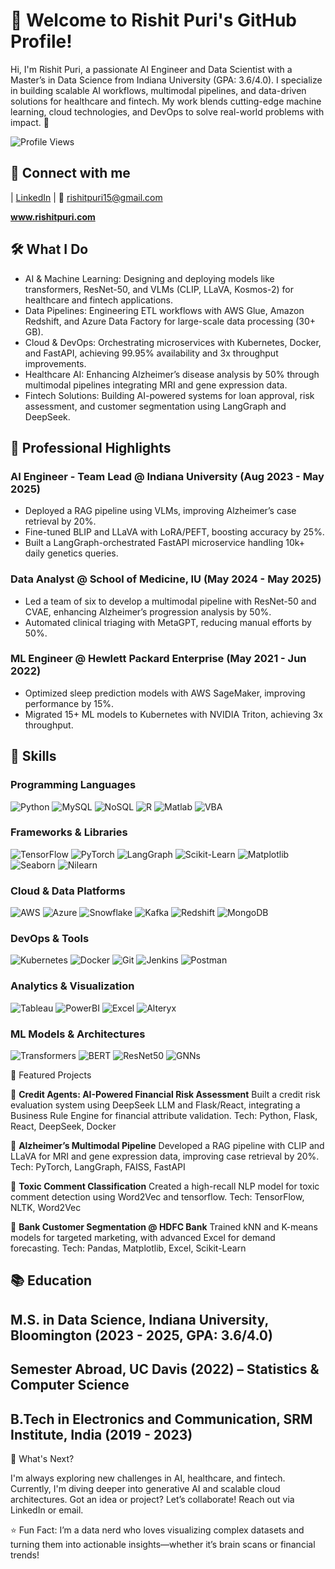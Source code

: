 # 👋 Welcome to Rishit Puri's GitHub Profile!

Hi, I'm Rishit Puri, a passionate AI Engineer and Data Scientist with a Master’s in Data Science from Indiana University (GPA: 3.6/4.0). I specialize in building scalable AI workflows, multimodal pipelines, and data-driven solutions for healthcare and fintech. My work blends cutting-edge machine learning, cloud technologies, and DevOps to solve real-world problems with impact. 🚀

![Profile Views](https://komarev.com/ghpvc/?username=rishitpuri&style=flat-square)

## 🔗 Connect with me
| [LinkedIn](https://www.linkedin.com/in/rishit-puri) | 📧 rishitpuri15@gmail.com

**www.rishitpuri.com** 

## 🛠️ What I Do


- AI & Machine Learning: Designing and deploying models like transformers, ResNet-50, and VLMs (CLIP, LLaVA, Kosmos-2) for healthcare and fintech applications.
- Data Pipelines: Engineering ETL workflows with AWS Glue, Amazon Redshift, and Azure Data Factory for large-scale data processing (30+ GB).
- Cloud & DevOps: Orchestrating microservices with Kubernetes, Docker, and FastAPI, achieving 99.95% availability and 3x throughput improvements.
- Healthcare AI: Enhancing Alzheimer’s disease analysis by 50% through multimodal pipelines integrating MRI and gene expression data.
- Fintech Solutions: Building AI-powered systems for loan approval, risk assessment, and customer segmentation using LangGraph and DeepSeek.



## 💼 Professional Highlights
### AI Engineer - Team Lead @ Indiana University (Aug 2023 - May 2025)
- Deployed a RAG pipeline using VLMs, improving Alzheimer’s case retrieval by 20%.
- Fine-tuned BLIP and LLaVA with LoRA/PEFT, boosting accuracy by 25%.
- Built a LangGraph-orchestrated FastAPI microservice handling 10k+ daily genetics queries.



### Data Analyst @ School of Medicine, IU (May 2024 - May 2025)
- Led a team of six to develop a multimodal pipeline with ResNet-50 and CVAE, enhancing Alzheimer’s progression analysis by 50%.
- Automated clinical triaging with MetaGPT, reducing manual efforts by 50%.



### ML Engineer @ Hewlett Packard Enterprise (May 2021 - Jun 2022)

- Optimized sleep prediction models with AWS SageMaker, improving performance by 15%.
- Migrated 15+ ML models to Kubernetes with NVIDIA Triton, achieving 3x throughput.

## 🧠 Skills

### Programming Languages
![Python](https://img.shields.io/badge/Python-3.8%2B-3776AB?logo=python&style=flat-square)
![MySQL](https://img.shields.io/badge/MySQL-8.0-4479A1?logo=mysql&style=flat-square)
![NoSQL](https://img.shields.io/badge/NoSQL-Databases-4A4A4A?logo=mongodb&style=flat-square)
![R](https://img.shields.io/badge/R-4.2-276DC3?logo=r&style=flat-square)
![Matlab](https://img.shields.io/badge/Matlab-R2023-A21401?logo=mathworks&style=flat-square)
![VBA](https://img.shields.io/badge/VBA-Excel-217346?logo=microsoft-excel&style=flat-square)

### Frameworks & Libraries
![TensorFlow](https://img.shields.io/badge/TensorFlow-2.0-FF6F00?logo=tensorflow&style=flat-square)
![PyTorch](https://img.shields.io/badge/PyTorch-2.0-EE4C2C?logo=pytorch&style=flat-square)
![LangGraph](https://img.shields.io/badge/LangGraph-AI-4B0082?logo=graphql&style=flat-square)
![Scikit-Learn](https://img.shields.io/badge/Scikit--Learn-0.24-F7931E?logo=scikit-learn&style=flat-square)
![Matplotlib](https://img.shields.io/badge/Matplotlib-3.5-11557C?logo=python&style=flat-square)
![Seaborn](https://img.shields.io/badge/Seaborn-0.11-1E90FF?logo=python&style=flat-square)
![Nilearn](https://img.shields.io/badge/Nilearn-Neuroscience-FF4500?logo=python&style=flat-square)

### Cloud & Data Platforms
![AWS](https://img.shields.io/badge/AWS-Cloud-232F3E?logo=amazon-aws&style=flat-square)
![Azure](https://img.shields.io/badge/Azure-Cloud-0078D4?logo=microsoft-azure&style=flat-square)
![Snowflake](https://img.shields.io/badge/Snowflake-Data-00BFFF?logo=snowflake&style=flat-square)
![Kafka](https://img.shields.io/badge/Kafka-Streaming-231F20?logo=apache-kafka&style=flat-square)
![Redshift](https://img.shields.io/badge/Amazon%20Redshift-Data-3C8D0F?logo=amazon&style=flat-square)
![MongoDB](https://img.shields.io/badge/MongoDB-4.4-47A248?logo=mongodb&style=flat-square)

### DevOps & Tools
![Kubernetes](https://img.shields.io/badge/Kubernetes-1.24-326CE5?logo=kubernetes&style=flat-square)
![Docker](https://img.shields.io/badge/Docker-Container-2496ED?logo=docker&style=flat-square)
![Git](https://img.shields.io/badge/Git-Version%20Control-F05032?logo=git&style=flat-square)
![Jenkins](https://img.shields.io/badge/Jenkins-CI/CD-D24939?logo=jenkins&style=flat-square)
![Postman](https://img.shields.io/badge/Postman-API-FF6C37?logo=postman&style=flat-square)

### Analytics & Visualization
![Tableau](https://img.shields.io/badge/Tableau-2023-E97627?logo=tableau&style=flat-square)
![PowerBI](https://img.shields.io/badge/Power%20BI-Visualization-F2C811?logo=power-bi&style=flat-square)
![Excel](https://img.shields.io/badge/Excel-Advanced-217346?logo=microsoft-excel&style=flat-square)
![Alteryx](https://img.shields.io/badge/Alteryx-Analytics-0078D4?logo=alteryx&style=flat-square)

### ML Models & Architectures
![Transformers](https://img.shields.io/badge/Transformers-NLP-FF6F00?logo=huggingface&style=flat-square)
![BERT](https://img.shields.io/badge/BERT-NLP-FF6F00?logo=huggingface&style=flat-square)
![ResNet50](https://img.shields.io/badge/ResNet50-CNN-4B0082?logo=tensorflow&style=flat-square)
![GNNs](https://img.shields.io/badge/GNNs-GraphML-2E8B57?logo=network&style=flat-square)



🌟 Featured Projects

🔴 **Credit Agents: AI-Powered Financial Risk Assessment** 
Built a credit risk evaluation system using DeepSeek LLM and Flask/React, integrating a Business Rule Engine for financial attribute validation.
Tech: Python, Flask, React, DeepSeek, Docker



🔴 **Alzheimer’s Multimodal Pipeline** 
Developed a RAG pipeline with CLIP and LLaVA for MRI and gene expression data, improving case retrieval by 20%.
Tech: PyTorch, LangGraph, FAISS, FastAPI



🔴 **Toxic Comment Classification** 
Created a high-recall NLP model for toxic comment detection using Word2Vec and tensorflow.
Tech: TensorFlow, NLTK, Word2Vec


🔴 **Bank Customer Segmentation @ HDFC Bank** 
Trained kNN and K-means models for targeted marketing, with advanced Excel for demand forecasting.
Tech: Pandas, Matplotlib, Excel, Scikit-Learn



## 📚 Education


## **M.S. in Data Science**, Indiana University, Bloomington (2023 - 2025, GPA: 3.6/4.0)


## **Semester Abroad**, UC Davis (2022) – Statistics & Computer Science


## **B.Tech in Electronics and Communication**, SRM Institute, India (2019 - 2023)




🚀 What's Next?

I'm always exploring new challenges in AI, healthcare, and fintech. Currently, I'm diving deeper into generative AI and scalable cloud architectures. Got an idea or project? Let’s collaborate! Reach out via LinkedIn or email.

⭐ Fun Fact: I’m a data nerd who loves visualizing complex datasets and turning them into actionable insights—whether it’s brain scans or financial trends!

<!---
rishitpuri/rishitpuri is a ✨ special ✨ repository because its `README.md` (this file) appears on your GitHub profile.
You can click the Preview link to take a look at your changes.
--->
